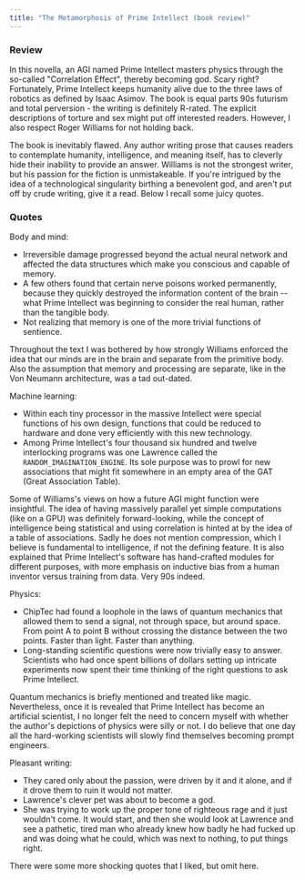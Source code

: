 ```yaml
---
title: "The Metamorphosis of Prime Intellect (book review)"
---
```

### Review
In this novella, an AGI named Prime Intellect masters physics through the so-called "Correlation Effect", thereby becoming god. Scary right? Fortunately, Prime Intellect keeps humanity alive due to the three laws of robotics as defined by Isaac Asimov. The book is equal parts 90s futurism and total perversion - the writing is definitely R-rated. The explicit descriptions of torture and sex might put off interested readers. However, I also respect Roger Williams for not holding back. 

The book is inevitably flawed. Any author writing prose that causes readers to contemplate humanity, intelligence, and meaning itself, has to cleverly hide their inability to provide an answer. Williams is not the strongest writer, but his passion for the fiction is unmistakeable. If you're intrigued by the idea of a technological singularity birthing a benevolent god, and aren't put off by crude writing, give it a read. Below I recall some juicy quotes.
### Quotes
Body and mind:
- Irreversible damage progressed beyond the actual neural network and affected the data structures which make you conscious and capable of memory.
- A few others found that certain nerve poisons worked permanently, because they quickly destroyed the information content of the brain -- what Prime Intellect was beginning to consider the real human, rather than the tangible body.
- Not realizing that memory is one of the more trivial functions of sentience.

Throughout the text I was bothered by how strongly Williams enforced the idea that our minds are in the brain and separate from the primitive body. Also the assumption that memory and processing are separate, like in the Von Neumann architecture, was a tad out-dated.

Machine learning:
- Within each tiny processor in the massive Intellect were special functions of his own design, functions that could be reduced to hardware and done very efficiently with this new technology.
- Among Prime Intellect's four thousand six hundred and twelve interlocking programs was one Lawrence called the `RANDOM_IMAGINATION_ENGINE`. Its sole purpose was to prowl for new associations that might fit somewhere in an empty area of the GAT (Great Association Table).

Some of Williams's views on how a future AGI might function were insightful. The idea of having massively parallel yet simple computations (like on a GPU) was definitely forward-looking, while the concept of intelligence being statistical and using correlation is hinted at by the idea of a table of associations. Sadly he does not mention compression, which I believe is fundamental to intelligence, if not the defining feature. It is also explained that Prime Intellect's software has hand-crafted modules for different purposes, with more emphasis on inductive bias from a human inventor versus training from data. Very 90s indeed.

Physics:
- ChipTec had found a loophole in the laws of quantum mechanics that allowed them to send a signal, not through space, but around space. From point A to point B without crossing the distance between the two points. Faster than light. Faster than anything.
- Long-standing scientific questions were now trivially easy to answer. Scientists who had once spent billions of dollars setting up intricate experiments now spent their time thinking of the right questions to ask Prime Intellect.

Quantum mechanics is briefly mentioned and treated like magic. Nevertheless, once it is revealed that Prime Intellect has become an artificial scientist, I no longer felt the need to concern myself with whether the author's depictions of physics were silly or not. I do believe that one day all the hard-working scientists will slowly find themselves becoming prompt engineers.

Pleasant writing:
- They cared only about the passion, were driven by it and it alone, and if it drove them to ruin it would not matter.
- Lawrence's clever pet was about to become a god.
- She was trying to work up the proper tone of righteous rage and it just wouldn't come. It would start, and then she would look at Lawrence and see a pathetic, tired man who already knew how badly he had fucked up and was doing what he could, which was next to nothing, to put things right.

There were some more shocking quotes that I liked, but omit here.